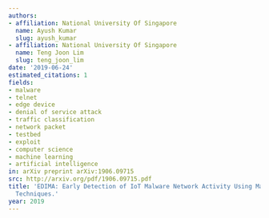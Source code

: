 ```yaml
---
authors:
- affiliation: National University Of Singapore
  name: Ayush Kumar
  slug: ayush_kumar
- affiliation: National University Of Singapore
  name: Teng Joon Lim
  slug: teng_joon_lim
date: '2019-06-24'
estimated_citations: 1
fields:
- malware
- telnet
- edge device
- denial of service attack
- traffic classification
- network packet
- testbed
- exploit
- computer science
- machine learning
- artificial intelligence
in: arXiv preprint arXiv:1906.09715
src: http://arxiv.org/pdf/1906.09715.pdf
title: 'EDIMA: Early Detection of IoT Malware Network Activity Using Machine Learning
  Techniques.'
year: 2019
---
```

